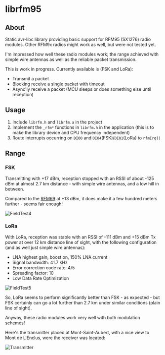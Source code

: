# librfm95

## About

Static avr-libc library providing basic support for RFM95 (SX1276) radio modules.
Other RFM9x radios might work as well, but were not tested yet.  

I'm impressed how well these radio modules work; the range achieved with 
simple wire antennas as well as the reliable packet transmission.  

This is work in progress. Currently available is (FSK and LoRa):

- Transmit a packet
- Blocking receive a single packet with timeout
- Async'ly receive a packet (MCU sleeps or does something else until reception) 

## Usage

1. Include `librfm.h` and `librfm.a` in the project
2. Implement the `_rfm*` functions in `librfm.h` in the application
(this is to make the library device and CPU frequency independent)
3. Route interrupts occurring on `DIO0` and `DIO4`(FSK)/`DIO1`(LoRa) to `rfmIrq()`

## Range

### FSK

Transmitting with +17 dBm, reception stopped with an RSSI of about -125 dBm at 
almost 2.7 km distance - with simple wire antennas, and a low hill in between.  

Compared to the [RFM69](https://github.com/gitdode/librfm) at +13 dBm, it does 
make it a few hundred meters further - seems fair enough!  

![FieldTest4](https://github.com/user-attachments/assets/67f745c4-a47f-4cb1-a278-547a0b0e01e3)

### LoRa

With LoRa, reception was stable with an RSSI of -111 dBm and +15 dBm Tx power at 
over 12 km distance line of sight, with the following configuration (and as well 
just simple wire antennas):

- LNA highest gain, boost on, 150% LNA current
- Signal bandwidth: 41.7 kHz
- Error correction code rate: 4/5
- Spreading factor: 10
- Low Data Rate Optimization

![FieldTest5](https://github.com/user-attachments/assets/7f1d0ec2-f95d-472f-9510-919c16c1f7f6)

So, LoRa seems to perform significantly better than FSK - as expected - but FSK 
certainly can go a lot further than 2.7 km under similar conditions (plain line of sight).

Anyway, these radio modules work very well with both modulation schemes!  

Here's the transmitter placed at Mont-Saint-Aubert, with a nice view to Mont de L'Enclus,
were the receiver was located:

![Transmitter](https://github.com/user-attachments/assets/5ef7898a-f510-4f30-ab93-302a0ff44af7)

